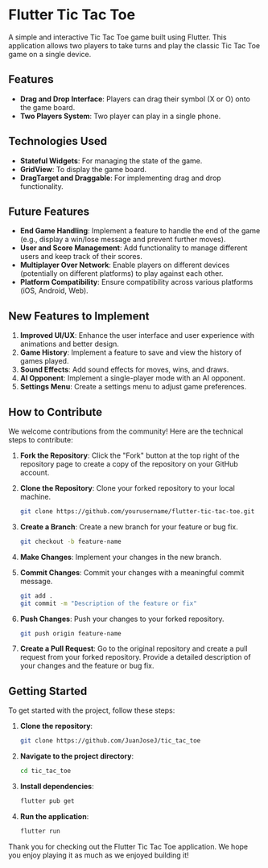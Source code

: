 # Flutter Tic Tac Toe

A simple and interactive Tic Tac Toe game built using Flutter. This application allows two players to take turns and play the classic Tic Tac Toe game on a single device.

## Features

- **Drag and Drop Interface**: Players can drag their symbol (X or O) onto the game board.
- **Two Players System**: Two player can play in a single phone.

## Technologies Used

- **Stateful Widgets**: For managing the state of the game.
- **GridView**: To display the game board.
- **DragTarget and Draggable**: For implementing drag and drop functionality.

## Future Features

- **End Game Handling**: Implement a feature to handle the end of the game (e.g., display a win/lose message and prevent further moves).
- **User and Score Management**: Add functionality to manage different users and keep track of their scores.
- **Multiplayer Over Network**: Enable players on different devices (potentially on different platforms) to play against each other.
- **Platform Compatibility**: Ensure compatibility across various platforms (iOS, Android, Web).

## New Features to Implement

1. **Improved UI/UX**: Enhance the user interface and user experience with animations and better design.
2. **Game History**: Implement a feature to save and view the history of games played.
3. **Sound Effects**: Add sound effects for moves, wins, and draws.
4. **AI Opponent**: Implement a single-player mode with an AI opponent.
5. **Settings Menu**: Create a settings menu to adjust game preferences.

## How to Contribute

We welcome contributions from the community! Here are the technical steps to contribute:

1. **Fork the Repository**: Click the "Fork" button at the top right of the repository page to create a copy of the repository on your GitHub account.

2. **Clone the Repository**: Clone your forked repository to your local machine.
    ```sh
    git clone https://github.com/yourusername/flutter-tic-tac-toe.git
    ```

3. **Create a Branch**: Create a new branch for your feature or bug fix.
    ```sh
    git checkout -b feature-name
    ```

4. **Make Changes**: Implement your changes in the new branch.

5. **Commit Changes**: Commit your changes with a meaningful commit message.
    ```sh
    git add .
    git commit -m "Description of the feature or fix"
    ```

6. **Push Changes**: Push your changes to your forked repository.
    ```sh
    git push origin feature-name
    ```

7. **Create a Pull Request**: Go to the original repository and create a pull request from your forked repository. Provide a detailed description of your changes and the feature or bug fix.


## Getting Started

To get started with the project, follow these steps:

1. **Clone the repository**:
   ```sh
   git clone https://github.com/JuanJoseJ/tic_tac_toe
   ```
2. **Navigate to the project directory**:
   ```sh
   cd tic_tac_toe
   ```
3. **Install dependencies**:
   ```sh
   flutter pub get
   ```
4. **Run the application**:
   ```sh
   flutter run
   ```


Thank you for checking out the Flutter Tic Tac Toe application. We hope you enjoy playing it as much as we enjoyed building it!
